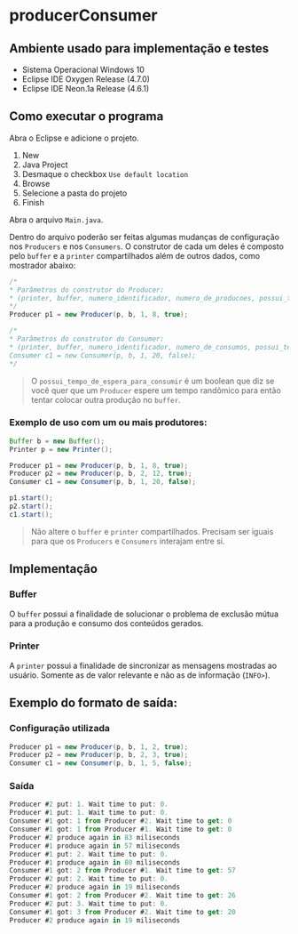 # producerConsumer

## Ambiente usado para implementação e testes

* Sistema Operacional Windows 10
* Eclipse IDE Oxygen Release (4.7.0)
* Eclipse IDE Neon.1a Release (4.6.1)

## Como executar o programa

Abra o Eclipse e adicione o projeto.

1. New
2. Java Project
3. Desmaque o checkbox `Use default location`
4. Browse
5. Selecione a pasta do projeto
6. Finish

Abra o arquivo `Main.java`.

Dentro do arquivo poderão ser feitas algumas mudanças de configuração nos `Producers` e nos `Consumers`. O construtor de cada um deles é composto pelo `buffer` e a `printer` compartilhados além de outros dados, como mostrador abaixo:

```java
/*
* Parâmetros do construtor do Producer:
* (printer, buffer, numero_identificador, numero_de_producoes, possui_tempo_de_espera_para_produzir)
*/
Producer p1 = new Producer(p, b, 1, 8, true);

/*
* Parâmetros do construtor do Consumer:
* (printer, buffer, numero_identificador, numero_de_consumos, possui_tempo_de_espera_para_consumir)
Consumer c1 = new Consumer(p, b, 1, 20, false);
*/
```

> O `possui_tempo_de_espera_para_consumir` é um boolean que diz se você quer que um `Producer` espere um tempo randômico para então tentar colocar outra produção no `buffer`.

### Exemplo de uso com um ou mais produtores:

```java
Buffer b = new Buffer();
Printer p = new Printer();

Producer p1 = new Producer(p, b, 1, 8, true);
Producer p2 = new Producer(p, b, 2, 12, true);
Consumer c1 = new Consumer(p, b, 1, 20, false);

p1.start(); 
p2.start();
c1.start();
```

> Não altere o `buffer` e `printer` compartilhados. Precisam ser iguais para que os `Producers` e `Consumers` interajam entre si.

## Implementação

### Buffer

O `buffer` possui a finalidade de solucionar o problema de exclusão mútua para a produção e consumo dos conteúdos gerados.

### Printer

A `printer` possui a finalidade de sincronizar as mensagens mostradas ao usuário. Somente as de valor relevante e não as de informação (`INFO>`).

## Exemplo do formato de saída:

### Configuração utilizada

```java
Producer p1 = new Producer(p, b, 1, 2, true);
Producer p2 = new Producer(p, b, 2, 3, true);
Consumer c1 = new Consumer(p, b, 1, 5, false);
```

### Saída

```javascript
Producer #2 put: 1. Wait time to put: 0. 
Producer #1 put: 1. Wait time to put: 0. 
Consumer #1 got: 1 from Producer #2. Wait time to get: 0
Consumer #1 got: 1 from Producer #1. Wait time to get: 0
Producer #2 produce again in 83 miliseconds
Producer #1 produce again in 57 miliseconds
Producer #1 put: 2. Wait time to put: 0. 
Producer #1 produce again in 80 miliseconds
Consumer #1 got: 2 from Producer #1. Wait time to get: 57
Producer #2 put: 2. Wait time to put: 0. 
Producer #2 produce again in 19 miliseconds
Consumer #1 got: 2 from Producer #2. Wait time to get: 26
Producer #2 put: 3. Wait time to put: 0. 
Consumer #1 got: 3 from Producer #2. Wait time to get: 20
Producer #2 produce again in 19 miliseconds
```
